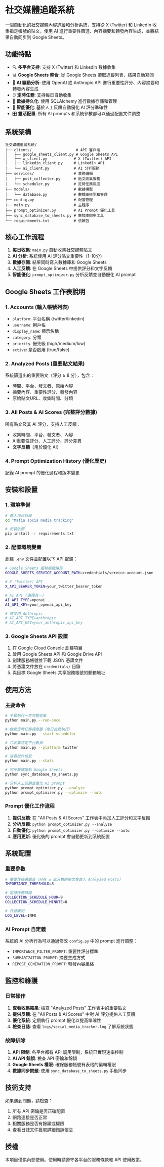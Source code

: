 # 社交媒體追蹤系統

一個自動化的社交媒體內容追蹤和分析系統，支持從 X (Twitter) 和 LinkedIn 收集指定帳號的貼文，使用 AI 進行重要性篩選、內容摘要和轉發內容生成，並將結果自動同步到 Google Sheets。

## 功能特點

- 🔍 **多平台支持**: 支持 X (Twitter) 和 LinkedIn 數據收集
- 📊 **Google Sheets 整合**: 從 Google Sheets 讀取追蹤列表，結果自動寫回
- 🤖 **AI 驅動分析**: 使用 OpenAI 或 Anthropic API 進行重要性評分、內容摘要和轉發內容生成
- ⏰ **定時任務**: 支持每日自動收集
- 💾 **數據持久化**: 使用 SQLAlchemy 進行數據存儲和管理
- 🎯 **智能優化**: 基於人工反饋自動優化 AI 評分準確性
- 🎛️ **靈活配置**: 所有 AI prompts 和系統參數都可以通過配置文件調整

## 系統架構

```
社交媒體追蹤系統/
├── clients/                    # API 客戶端
│   ├── google_sheets_client.py # Google Sheets API
│   ├── x_client.py            # X (Twitter) API
│   ├── linkedin_client.py     # LinkedIn API
│   └── ai_client.py           # AI 分析服務
├── services/                  # 業務邏輯
│   ├── post_collector.py      # 貼文收集服務
│   └── scheduler.py           # 定時任務調度
├── models/                    # 數據模型
│   └── database.py            # 數據庫模型和管理
├── config.py                  # 配置管理
├── main.py                    # 主程序
├── prompt_optimizer.py        # AI Prompt 優化工具
├── sync_database_to_sheets.py # 數據庫同步工具
└── requirements.txt           # 依賴包
```

## 核心工作流程

1. **每日收集**: `main.py` 自動收集社交媒體貼文
2. **AI 分析**: 系統使用 AI 評分貼文重要性（1-10分）
3. **數據存儲**: 結果同時寫入數據庫和 Google Sheets
4. **人工反饋**: 在 Google Sheets 中提供評分和文字反饋
5. **智能優化**: `prompt_optimizer.py` 分析反饋並自動優化 AI prompt

## Google Sheets 工作表說明

### 1. Accounts (輸入帳號列表)
- `platform`: 平台名稱 (twitter/linkedin)
- `username`: 用戶名
- `display_name`: 顯示名稱
- `category`: 分類
- `priority`: 優先級 (high/medium/low)
- `active`: 是否啟用 (true/false)

### 2. Analyzed Posts (重要貼文結果)
系統篩選出的重要貼文（評分 ≥ 8 分），包含：
- 時間、平台、發文者、原始內容
- 摘要內容、重要性評分、轉發內容
- 原始貼文URL、收集時間、分類

### 3. All Posts & AI Scores (完整評分數據)
所有貼文及其 AI 評分，支持人工反饋：
- 收集時間、平台、發文者、內容
- AI重要性評分、人工評分、評分差異
- **文字反饋**（用於優化 AI）

### 4. Prompt Optimization History (優化歷史)
記錄 AI prompt 的優化過程和版本變更

## 安裝和設置

### 1. 環境準備

```bash
# 進入項目目錄
cd "Mafia socia media tracking"

# 安裝依賴
pip install -r requirements.txt
```

### 2. 配置環境變量

創建 `.env` 文件並配置以下 API 密鑰：
```bash
# Google Sheets 服務帳號路徑
GOOGLE_SHEETS_SERVICE_ACCOUNT_PATH=credentials/service-account.json

# X (Twitter) API
X_API_BEARER_TOKEN=your_twitter_bearer_token

# AI API (選擇其一)
AI_API_TYPE=openai
AI_API_KEY=your_openai_api_key

# 或使用 Anthropic
# AI_API_TYPE=anthropic
# AI_API_KEY=your_anthropic_api_key
```

### 3. Google Sheets API 設置

1. 在 [Google Cloud Console](https://console.cloud.google.com/) 創建項目
2. 啟用 Google Sheets API 和 Google Drive API
3. 創建服務帳號並下載 JSON 憑證文件
4. 將憑證文件放在 `credentials/` 目錄
5. 與目標 Google Sheets 共享服務帳號的郵箱地址

## 使用方法

### 主要命令

```bash
# 手動執行一次完整收集
python main.py --run-once

# 啟動定時任務調度器（每日自動執行）
python main.py --start-scheduler

# 只收集特定平台數據
python main.py --platform twitter

# 查看統計信息
python main.py --stats

# 同步數據庫到 Google Sheets
python sync_database_to_sheets.py

# 分析人工反饋並優化 AI prompt
python prompt_optimizer.py --analyze
python prompt_optimizer.py --optimize --auto
```

### Prompt 優化工作流程

1. **提供反饋**: 在 "All Posts & AI Scores" 工作表中添加人工評分和文字反饋
2. **分析反饋**: `python prompt_optimizer.py --analyze`
3. **自動優化**: `python prompt_optimizer.py --optimize --auto`
4. **應用更新**: 優化後的 prompt 會自動更新到系統配置

## 系統配置

### 重要參數

```bash
# 重要性篩選閾值（只有 ≥ 此分數的貼文會進入 Analyzed Posts）
IMPORTANCE_THRESHOLD=8

# 定時任務時間
COLLECTION_SCHEDULE_HOUR=9
COLLECTION_SCHEDULE_MINUTE=0

# 日誌級別
LOG_LEVEL=INFO
```

### AI Prompt 自定義

系統的 AI 分析行為可以通過修改 `config.py` 中的 prompt 進行調整：
- `IMPORTANCE_FILTER_PROMPT`: 重要性評分標準
- `SUMMARIZATION_PROMPT`: 摘要生成方式
- `REPOST_GENERATION_PROMPT`: 轉發內容風格

## 監控和維護

### 日常操作

1. **查看收集結果**: 檢查 "Analyzed Posts" 工作表中的重要貼文
2. **提供反饋**: 在 "All Posts & AI Scores" 中對 AI 評分提供人工反饋
3. **優化系統**: 定期執行 prompt 優化以提高準確性
4. **檢查日誌**: 查看 `logs/social_media_tracker.log` 了解系統狀態

### 故障排除

1. **API 限制**: 各平台都有 API 調用限制，系統已實現速率控制
2. **AI API 錯誤**: 檢查 API 密鑰和餘額
3. **Google Sheets 權限**: 確保服務帳號有表格的編輯權限
4. **數據同步問題**: 使用 `sync_database_to_sheets.py` 手動同步

## 技術支持

如果遇到問題，請檢查：
1. 所有 API 密鑰是否正確配置
2. 網路連接是否正常
3. 相關服務是否有餘額或權限
4. 查看日誌文件獲取詳細錯誤信息

## 授權

本項目僅供內部使用。使用時請遵守各平台的服務條款和 API 使用政策。